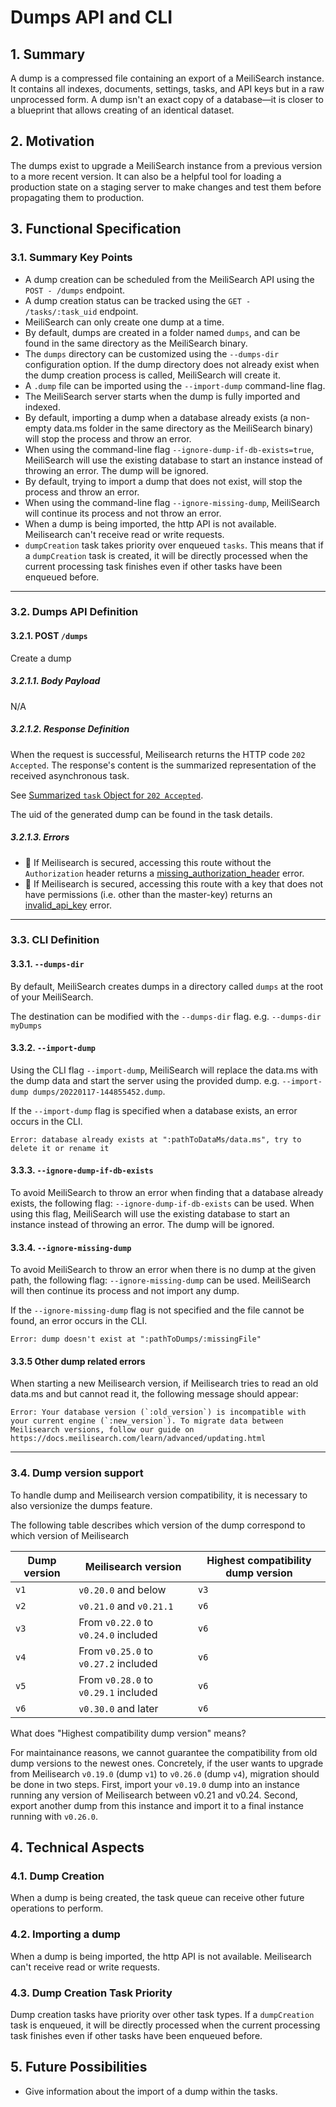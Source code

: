 # Dumps API and CLI

## 1. Summary

A dump is a compressed file containing an export of a MeiliSearch instance. It contains all indexes, documents, settings, tasks, and API keys but in a raw unprocessed form. A dump isn't an exact copy of a database—it is closer to a blueprint that allows creating of an identical dataset.

## 2. Motivation

The dumps exist to upgrade a MeiliSearch instance from a previous version to a more recent version. It can also be a helpful tool for loading a production state on a staging server to make changes and test them before propagating them to production.

## 3. Functional Specification

### 3.1. Summary Key Points

- A dump creation can be scheduled from the MeiliSearch API using the `POST - /dumps` endpoint.
- A dump creation status can be tracked using the `GET - /tasks/:task_uid` endpoint.
- MeiliSearch can only create one dump at a time.
- By default, dumps are created in a folder named `dumps`, and can be found in the same directory as the MeiliSearch binary.
- The `dumps` directory can be customized using the `--dumps-dir` configuration option. If the dump directory does not already exist when the dump creation process is called, MeiliSearch will create it.
- A `.dump` file can be imported using the `--import-dump` command-line flag.
- The MeiliSearch server starts when the dump is fully imported and indexed.
- By default, importing a dump when a database already exists (a non-empty data.ms folder in the same directory as the MeiliSearch binary) will stop the process and throw an error.
- When using the command-line flag `--ignore-dump-if-db-exists=true`, MeiliSearch will use the existing database to start an instance instead of throwing an error. The dump will be ignored.
- By default, trying to import a dump that does not exist, will stop the process and throw an error.
- When using the command-line flag `--ignore-missing-dump`, MeiliSearch will continue its process and not throw an error.
- When a dump is being imported, the http API is not available. Meilisearch can't receive read or write requests.
- `dumpCreation` task takes priority over enqueued `tasks`. This means that if a `dumpCreation` task is created, it will be directly processed when the current processing task finishes even if other tasks have been enqueued before.

---

### 3.2. Dumps API Definition

#### 3.2.1. POST `/dumps`

Create a dump

##### 3.2.1.1. Body Payload
N/A

##### 3.2.1.2. Response Definition

When the request is successful, Meilisearch returns the HTTP code `202 Accepted`. The response's content is the summarized representation of the received asynchronous task.

See [Summarized `task` Object for `202 Accepted`](0060-tasks-api.md#summarized-task-object-for-202-accepted).

The uid of the generated dump can be found in the task details.

##### 3.2.1.3. Errors

- 🔴 If Meilisearch is secured, accessing this route without the `Authorization` header returns a [missing_authorization_header](0061-error-format-and-definitions.md#missing_authorization_header) error.
- 🔴 If Meilisearch is secured, accessing this route with a key that does not have permissions (i.e. other than the master-key) returns an [invalid_api_key](0061-error-format-and-definitions.md#invalid_api_key) error.

---

### 3.3. CLI Definition

#### 3.3.1. `--dumps-dir`

By default, MeiliSearch creates dumps in a directory called `dumps` at the root of your MeiliSearch.

The destination can be modified with the `--dumps-dir` flag. e.g. `--dumps-dir myDumps`

#### 3.3.2. `--import-dump`

Using the CLI flag `--import-dump`, MeiliSearch will replace the data.ms with the dump data and start the server using the provided dump. e.g. `--import-dump dumps/20220117-144855452.dump`.

If the `--import-dump` flag is specified when a database exists, an error occurs in the CLI.

```
Error: database already exists at ":pathToDataMs/data.ms", try to delete it or rename it
```

#### 3.3.3. `--ignore-dump-if-db-exists`

To avoid MeiliSearch to throw an error when finding that a database already exists, the following flag: `--ignore-dump-if-db-exists` can be used. When using this flag, MeiliSearch will use the existing database to start an instance instead of throwing an error. The dump will be ignored.

#### 3.3.4. `--ignore-missing-dump`

To avoid MeiliSearch to throw an error when there is no dump at the given path, the following flag: `--ignore-missing-dump` can be used. MeiliSearch will then continue its process and not import any dump.

If the `--ignore-missing-dump` flag is not specified and the file cannot be found, an error occurs in the CLI.

```
Error: dump doesn't exist at ":pathToDumps/:missingFile"
```

#### 3.3.5 Other dump related errors

When starting a new Meilisearch version, if Meilisearch tries to read an old data.ms and but cannot read it, the following message should appear:

```
Error: Your database version (`:old_version`) is incompatible with your current engine (`:new_version`). To migrate data between Meilisearch versions, follow our guide on https://docs.meilisearch.com/learn/advanced/updating.html
```

---

### 3.4. Dump version support

To handle dump and Meilisearch version compatibility, it is necessary to also versionize the dumps feature.

The following table describes which version of the dump correspond to which version of Meilisearch

| Dump version | Meilisearch version                  | Highest compatibility dump version |
|--------------|--------------------------------------|------------------------------------|
| `v1`         | `v0.20.0` and below                  | `v3`                               |
| `v2`         | `v0.21.0` and `v0.21.1`              | `v6`                               |
| `v3`         | From `v0.22.0` to `v0.24.0` included | `v6`                               |
| `v4`         | From `v0.25.0` to `v0.27.2` included | `v6`                               |
| `v5`         | From `v0.28.0` to `v0.29.1` included | `v6`                               |
| `v6`         | `v0.30.0` and later                  | `v6`                               |

What does "Highest compatibility dump version" means?

For maintainance reasons, we cannot guarantee the compatibility from old dump versions to the newest ones.
Concretely, if the user wants to upgrade from Meilisearch `v0.19.0` (dump `v1`) to `v0.26.0` (dump `v4`), migration should be done in two steps. First, import your `v0.19.0` dump into an instance running any version of Meilisearch between v0.21 and v0.24. Second, export another dump from this instance and import it to a final instance running with `v0.26.0`.

## 4. Technical Aspects

### 4.1. Dump Creation

When a dump is being created, the task queue can receive other future operations to perform.

### 4.2. Importing a dump

When a dump is being imported, the http API is not available. Meilisearch can't receive read or write requests.

### 4.3. Dump Creation Task Priority

Dump creation tasks have priority over other task types. If a `dumpCreation` task is enqueued, it will be directly processed when the current processing task finishes even if other tasks have been enqueued before.

## 5. Future Possibilities

- Give information about the import of a dump within the tasks.
